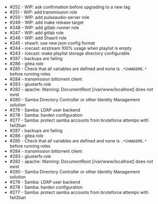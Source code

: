 - #252 - WIP: ask confirmation before upgrading to a new tag
- #251 - WIP: add transmission role
- #250 - WIP: add pulseaudio-server role
- #249 - WIP: add make release target
- #248 - WIP: add gitlab-runner role
- #247 - WIP: add gitlab role
- #246 - WIP: add Shaarli role
- #245 - shaarli: use new json config format
- #244 - icecast: ezstream 100% usage when playlist is empty
- #243 - icecast: make playlist storage directory configurable
- #287 - backups are failing
- #286 - gitea role
- #285 - Check that all variables are defined and none is `.*CHANGEME.*` before running roles
- #284 - transmission bittorrent client
- #283 - glusterfs role
- #282 - apache: Warning: DocumentRoot [/var/www/localhost] does not exist
- #280 - Samba Directory Controller or other Identity Management solution
- #279 - Samba: LDAP user backend
- #278 - Samba: harden configuration
- #277 - Samba: protect samba accounts from bruteforce attemps with fail2ban
- #287 - backups are failing
- #286 - gitea role
- #285 - Check that all variables are defined and none is `.*CHANGEME.*` before running roles
- #284 - transmission bittorrent client
- #283 - glusterfs role
- #282 - apache: Warning: DocumentRoot [/var/www/localhost] does not exist
- #280 - Samba Directory Controller or other Identity Management solution
- #279 - Samba: LDAP user backend
- #278 - Samba: harden configuration
- #277 - Samba: protect samba accounts from bruteforce attemps with fail2ban
